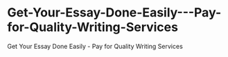 # Get-Your-Essay-Done-Easily---Pay-for-Quality-Writing-Services
Get Your Essay Done Easily - Pay for Quality Writing Services
